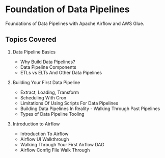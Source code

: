 # Foundation of Data Pipelines
Foundations of Data Pipelines with Apache Airflow and AWS Glue.

## Topics Covered
1. Data Pipeline Basics
    * Why Build Data Pipelines?
    * Data Pipeline Components
    * ETLs vs ELTs And Other Data Pipelines

2. Building Your First Data Pipeline
    * Extract, Loading, Transform
    * Scheduling With Cron 
    * Limitations Of Using Scripts For Data Pipelines
    * Building Data Pipelines In Reality - Walking Through Past Pipelines
    * Types of Data Pipeline Tooling

3. Introduction to Airflow
    * Introduction To Airflow
    * Airflow UI Walkthrough
    * Walking Through Your First Airflow DAG
    * Airflow Config File Walk Through
